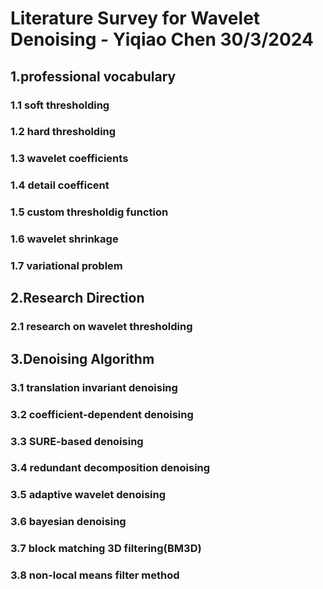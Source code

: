 # Literature Survey for Wavelet Denoising - Yiqiao Chen 30/3/2024

## 1.professional vocabulary

### 1.1 soft thresholding

### 1.2 hard thresholding

### 1.3 wavelet coefficients

### 1.4 detail coefficent

### 1.5 custom thresholdig function

### 1.6 wavelet shrinkage

### 1.7 variational problem



















## 2.Research Direction

### 2.1 research on wavelet thresholding





















## 3.Denoising Algorithm

### 3.1 translation invariant denoising

### 3.2 coefficient-dependent denoising

### 3.3 SURE-based denoising

### 3.4 redundant decomposition denoising

### 3.5 adaptive wavelet denoising

### 3.6 bayesian denoising 

### 3.7 block matching 3D filtering(BM3D)

### 3.8 non-local means filter method